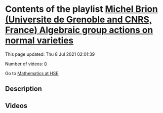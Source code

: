 # Contents of the playlist [Michel Brion (Universite de Grenoble and CNRS, France)  Algebraic group actions on normal varieties](https://www.youtube.com/playlist?list=PLq3E5oubNNoAMQ2W9wEWNc6OHs-3ehpIm)

This page updated: Thu 8 Jul 2021 02:01:39

Number of videos: [0](#videos)

Go to [Mathematics at HSE](../README.md)

## Description



## Videos

